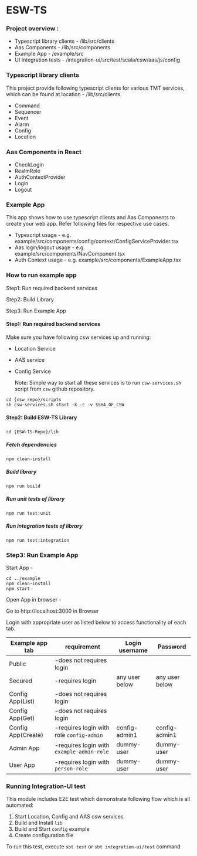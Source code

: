 # ESW-TS

### Project overview :

 * Typescript library clients - /lib/src/clients 
 * Aas Components - /lib/src/components
 * Example App - /example/src
 * UI Integration tests - /integration-ui/src/test/scala/csw/aas/js/config

### Typescript library clients
This project provide following typescript clients for various TMT services, which can be found at location - /lib/src/clients.

 * Command
 * Sequencer
 * Event
 * Alarm
 * Config
 * Location

### Aas Components in React
 * CheckLogin
 * RealmRole
 * AuthContextProvider
 * Login
 * Logout

### Example App

This app shows how to use typescript clients and Aas Components to create your web app. Refer following files for respective use cases.

 * Typescript usage - e.g. example/src/components/config/context/ConfigServiceProvider.tsx
 * Aas login/logout usage - e.g. example/src/components/NavComponent.tsx
 * Auth Context usage - e.g. example/src/components/ExampleApp.tsx

### How to run example app
Step1: Run required backend services

Step2: Build Library

Step3: Run Example App

#### Step1: Run required backend services

Make sure you have following csw services up and running:

  * Location Service
  * AAS service
  * Config Service

    Note: Simple way to start all these services is to run `csw-services.sh` script from `csw` github repository.

```
cd {csw_repo}/scripts
sh csw-services.sh start -k -c -v $SHA_OF_CSW
```

#### Step2: Build ESW-TS Library

#####
```
cd {ESW-TS-Repo}/lib
```
##### Fetch dependencies

```
npm clean-install
```

##### Build library

```
npm run build
```

##### Run unit tests of library

```
npm run test:unit
```

##### Run integration tests of library

```
npm run test:integration
```

### Step3: Run Example App

Start App -

```
cd ../example
npm clean-install
npm start
```

Open App in browser -

Go to http://localhost:3000 in Browser

Login with appropriate user as listed below to access functionality of each tab.

| Example app tab  | requirement                               | Login username  |  Password        |
| ---------------  | ---------------------------------------   | ------          |  ------          |
| Public           | -does not requires login                  |                 |                  |
| Secured          | -requires login                           | any user below  |  any user below  |
| Config App(List) | -does not requires login                  |                 |                  |
| Config App(Get)  | -does not requires login                  |                 |                  |
| Config App(Create)| -requires login with role `config-admin` | config-admin1   | config-admin1    |
| Admin App        | -requires login with `example-admin-role` | dummy-user      | dummy-user       |
| User App         | -requires login with `person-role`        | dummy-user      | dummy-user       |

### Running Integration-UI test

This module includes E2E test which demonstrate following flow which is all automated:

1. Start Location, Config and AAS csw services
2. Build and Install `lib`
3. Build and Start `config` example
4. Create configuration file

To run this test, execute `sbt test` or `sbt integration-ui/test` command
